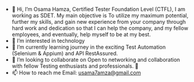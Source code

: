 - 👋 Hi, I’m Osama Hamza, Certified Tester Foundation Level (CTFL), I am working as SDET. My main objective is To utilize my maximum potential, further my skills, and gain new experience from your company through hard work and dedication so that I can help the company, and my fellow employees, and eventually, help myself to be at my best.
- 👀 I’m interested in technology
- 🌱 I’m currently learning journey in the exciting Test Automation (Selenium & Appium) and API RestAssured.
- 💞️ I’m looking to collaborate on Open to networking and collaboration with fellow Testing enthusiasts and professionals.  🚀
- 📫 How to reach me Email: usama7amza@gmail.com
<!---


<!---
usama7amza/usama7amza is a ✨ special ✨ repository because its `README.md` (this file) appears on your GitHub profile.
You can click the Preview link to take a look at your changes.
--->


